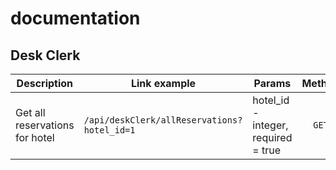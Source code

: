 # documentation

## Desk Clerk
| Description | Link example | Params | Method |
|-------------|--------------|--------|:------:|
| Get all reservations for hotel | `/api/deskClerk/allReservations?hotel_id=1` | hotel_id - integer, required = true | `GET` |

